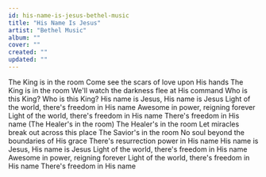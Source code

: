 ```yaml
---
id: his-name-is-jesus-bethel-music
title: "His Name Is Jesus"
artist: "Bethel Music"
album: ""
cover: ""
created: ""
updated: ""
---
```


The King is in the room
Come see the scars of love upon His hands
The King is in the room
We'll watch the darkness flee at His command
Who is this King? Who is this King?
His name is Jesus, His name is Jesus
Light of the world, there's freedom in His name
Awesome in power, reigning forever
Light of the world, there's freedom in His name
There's freedom in His name
(The Healer's in the room)
The Healer's in the room
Let miracles break out across this place
The Savior's in the room
No soul beyond the boundaries of His grace
There's resurrection power in His name
His name is Jesus, His name is Jesus
Light of the world, there's freedom in His name
Awesome in power, reigning forever
Light of the world, there's freedom in His name
There's freedom in His name